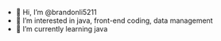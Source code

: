- 👋 Hi, I’m @brandonli5211
- 👀 I’m interested in java, front-end coding, data management
- 🌱 I’m currently learning java
<!---
brandonli5211/brandonli5211 is a ✨ special ✨ repository because its `README.md` (this file) appears on your GitHub profile.
You can click the Preview link to take a look at your changes.
--->
